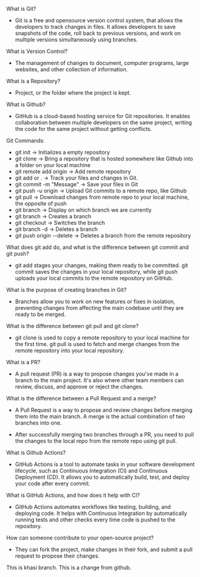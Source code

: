 What is Git?

- Git is a free and opensource version control system, that allows the developers to track changes in files.
  It allows developers to save snapshots of the code, roll back to previous versions, and work on multiple versions simultaneously using branches.

What is Version Control?

- The management of changes to document, computer programs, large websites, and other collection of information.

What is a Repository?

- Project, or the folder where the project is kept.

What is Github?

- GitHub is a cloud-based hosting service for Git repositories. It enables collaboration between multiple developers on the same project, writing the code for the same project without getting conflicts.

Git Commands:

- git init -> Initializes a empty repository
- git clone <url> -> Bring a repository that is hosted somewhere like Github into a folder on your local machine
- git remote add origin <url> -> Add remote repository
- git add <filename> or . -> Track your files and changes in Git.
- git commit -m "Message" -> Save your files in Git
- git push -u origin -> Upload Git commits to a remote repo, like Github
- git pull -> Download changes from remote repo to your local machine, the opposite of push
- git branch -> Display on which branch we are currently
- git branch <branchname> -> Creates a branch
- git checkout <branchname> -> Switches the branch
- git branch -d <branch-name> -> Deletes a branch
- git push origin --delete <branch-name> -> Deletes a branch from the remote repository

What does git add do, and what is the difference between git commit and git push?

- git add stages your changes, making them ready to be committed. git commit saves the changes in your local repository, while git push uploads your local commits to the remote repository on GitHub.

What is the purpose of creating branches in Git?

- Branches allow you to work on new features or fixes in isolation, preventing changes from affecting the main codebase until they are ready to be merged.

What is the difference between git pull and git clone?

- git clone is used to copy a remote repository to your local machine for the first time. git pull is used to fetch and merge changes from the remote repository into your local repository.

What is a PR?

- A pull request (PR) is a way to propose changes you've made in a branch to the main project. It's also where other team members can review, discuss, and approve or reject the changes.

What is the difference between a Pull Request and a merge?

- A Pull Request is a way to propose and review changes before merging them into the main branch. A merge is the actual combination of two branches into one.

- After successfully merging two branches through a PR, you need to pull the changes to the local repo from the remote repo using git pull.

What is Github Actions?

- GitHub Actions is a tool to automate tasks in your software development lifecycle, such as Continuous Integration (CI) and Continuous Deployment (CD). It allows you to automatically build, test, and deploy your code after every commit.

What is GitHub Actions, and how does it help with CI?

- GitHub Actions automates workflows like testing, building, and deploying code. It helps with Continuous Integration by automatically running tests and other checks every time code is pushed to the repository.

How can someone contribute to your open-source project?

- They can fork the project, make changes in their fork, and submit a pull request to propose their changes.

This is khasi branch.
This is a change from github.

